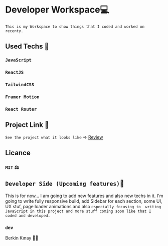 # Developer Workspace💻
`This is my Workspace to show things that I coded and worked on recenty.`

## Used Techs 🥰

### `JavaScript`
### `ReactJS`
### `TailwindCSS`
### `Framer Motion`
### `React Router`

## Project Link 🔭

`See the project what it looks like` => [Review](https://developer-workspace.vercel.app/)

## Licance
### `MIT` ⚖️

## `Developer Side (Upcoming features)`💫
This is for now... I am going to add new features and also new techs in it. I'm going to write fully responsive build, add Sidebar for each section, some UI, UX stuf, page loader animations and also `especially focusing to  writing JavaScript in this project and more stuff coming soon like that I coded and developed.` 

### `dev`
Berkin Kınay 👨‍💻
